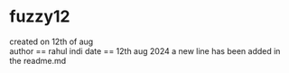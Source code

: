 # fuzzy12
created on 12th of aug
<br>
author == rahul indi
date == 12th aug 2024
a new line has been added in the readme.md
